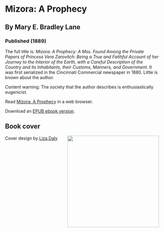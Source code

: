 # Mizora: A Prophecy
## By Mary E. Bradley Lane
### Published (1889)

  The full title is: *Mizora: A Prophecy: A Mss. Found Among the Private
  Papers of Princess Vera Zarovitch: Being a True and Faithful Account of
  her Journey to the Interior of the Earth, with a Careful Description of
  the Country and its Inhabitants, their Customs, Manners, and
  Government.* It was first serialized in the Cincinnati Commercial
  newspaper in 1880. Little is known about the author.
  
  Content warning: The society that the author describes is
  enthusiastically eugenicist.

Read [Mizora: A Prophecy](https://lizadaly.github.io/utopia-novels/books/mizora-a-prophecy/mizora-a-prophecy.html) in a web browser.

Download an [EPUB ebook version](https://lizadaly.github.io/utopia-novels/books/mizora-a-prophecy/mizora-a-prophecy.epub).

## Book cover
<img src="https://lizadaly.github.io/utopia-novels/books/mizora-a-prophecy/cover.png" height="300" align="right">

Cover design by [Liza Daly](https://lizadaly.com)   

